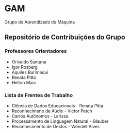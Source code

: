 # GAM

Grupo de Aprendizado de Máquina 


## Repositório de Contribuições do Grupo  

### Professores Orientadores
* Orivaldo Santana
* Igor Rosberg
* Aquiles Burlmaqui
* Renata Pitta 
* Helton Maia


### Lista de Frentes de Trabalho

* Ciência de Dados Educacionais - Renata Pitta 
* Reconhecimeno de Aúdio - Victor Petch 
* Carros Autônomos - Larissa 
* Processamento de Linguagem Natural - Glauber 
* Reconhecimento de Gestos - Wendell Alves 



